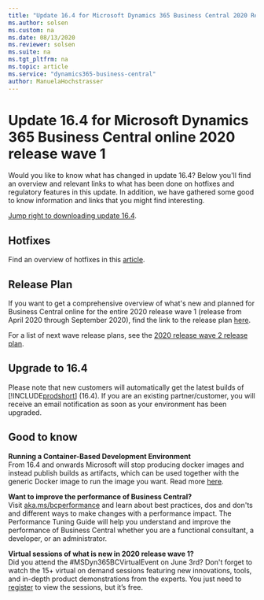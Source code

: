 ```yaml
---
title: "Update 16.4 for Microsoft Dynamics 365 Business Central 2020 Release Wave 1"
ms.author: solsen
ms.custom: na
ms.date: 08/13/2020
ms.reviewer: solsen
ms.suite: na
ms.tgt_pltfrm: na
ms.topic: article
ms.service: "dynamics365-business-central"
author: ManuelaHochstrasser
---
```


# Update 16.4 for Microsoft Dynamics 365 Business Central online 2020 release wave 1

Would you like to know what has changed in update 16.4? Below you'll find an overview and relevant links to what has been done on hotfixes and regulatory features in this update. In addition, we have gathered some good to know information and links that you might find interesting.

[Jump right to downloading update 16.4](https://www.microsoft.com/download/details.aspx?id=101461).

## Hotfixes

Find an overview of hotfixes in this [article](https://support.microsoft.com/en-us/help/4563415).

## Release Plan

If you want to get a comprehensive overview of what's new and planned for Business Central online for the entire 2020 release wave 1 (release from April 2020 through September 2020), find the link to the release plan [here](/dynamics365-release-plan/2020wave1/dynamics365-business-central/planned-features).

For a list of next wave release plans, see the [2020 release wave 2 release plan](https://docs.microsoft.com/en-us/dynamics365-release-plan/2020wave2/smb/dynamics365-business-central/planned-features).

## Upgrade to 16.4

Please note that new customers will automatically get the latest builds of [!INCLUDE[prodshort](../developer/includes/prodshort.md)] (16.4). If you are an existing partner/customer, you will receive an email notification as soon as your environment has been upgraded. 

## Good to know

**Running a Container-Based Development Environment**  
From 16.4 and onwards Microsoft will stop producing docker images and instead publish builds as artifacts, which can be used together with the generic Docker image to run the image you want. Read more [here](../developer/devenv-running-container-development.md).

**Want to improve the performance of Business Central?**  
Visit [aka.ms/bcperformance](https://aka.ms/bcperformance) 
and learn about best practices, dos and don'ts and different ways to make changes with a performance impact. The Performance Tuning Guide will help you understand and improve the performance of Business Central whether you are a functional consultant, a developer, or an administrator.

**Virtual sessions of what is new in 2020 release wave 1?**  
Did you attend the #MSDyn365BCVirtualEvent on June 3rd? Don't forget to watch the 15+ virtual on demand sessions featuring new innovations, tools, and in-depth product demonstrations from the experts. You just need to [register](https://vshow.on24.com/vshow/BCVE/registration/17187) to view the sessions, but it’s free. 
